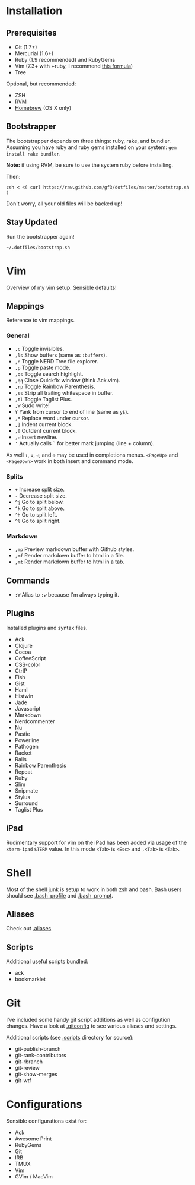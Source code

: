 # Installation

## Prerequisites

* Git (1.7+)
* Mercurial (1.6+)
* Ruby (1.9 recommended) and RubyGems
* Vim (7.3+ with +ruby, I recommend [this formula](https://github.com/adamv/homebrew-alt/blob/master/duplicates/vim.rb))
* Tree

Optional, but recommended:

* ZSH
* [RVM](http://rvm.beginrescueend.com/)
* [Homebrew](http://mxcl.github.com/homebrew/) (OS X only)

## Bootstrapper

The bootstrapper depends on three things: ruby, rake, and bundler. Assuming you
have ruby and ruby gems installed on your system: `gem install rake bundler`.

**Note:** if using RVM, be sure to use the system ruby before installing.

Then:

    zsh < <( curl https://raw.github.com/gf3/dotfiles/master/bootstrap.sh )

Don't worry, all your old files will be backed up!

## Stay Updated

Run the bootstrapper again!

    ~/.dotfiles/bootstrap.sh



# Vim

Overview of my vim setup. Sensible defaults!

## Mappings

Reference to vim mappings.

### General

* `,c` Toggle invisibles.
* `,ls` Show buffers (same as `:buffers`).
* `,n` Toggle NERD Tree file explorer.
* `,p` Toggle paste mode.
* `,qs` Toggle search highlight.
* `,qq` Close Quickfix window (think Ack.vim).
* `,rp` Toggle Rainbow Parenthesis.
* `,ss` Strip all trailing whitespace in buffer.
* `,tl` Toggle Taglist Plus.
* `,W` Sudo write!
* `Y` Yank from cursor to end of line (same as `y$`).
* `,*` Replace word under cursor.
* `,]` Indent current block.
* `,[` Outdent current block.
* `,⏎` Insert newline.
* `'` Actually calls <code>`</code> for better mark jumping (line + column).

As well `↑`, `↓`, `⏎`, and `⎋` may be used in completions menus. `<PageUp>` and `<PageDown>` work in both insert and command mode.

### Splits

* `+` Increase split size.
* `-` Decrease split size.
* `^j` Go to split below.
* `^k` Go to split above.
* `^h` Go to split left.
* `^l` Go to split right.

### Markdown

* `,mp` Preview markdown buffer with Github styles.
* `,mf` Render markdown buffer to html in a file.
* `,mt` Render markdown buffer to html in a tab.

## Commands

* `:W` Alias to `:w` because I'm always typing it.

## Plugins

Installed plugins and syntax files.

* Ack
* Clojure
* Cocoa
* CoffeeScript
* CSS-color
* CtrlP
* Fish
* Gist
* Haml
* Histwin
* Jade
* Javascript
* Markdown
* Nerdcommenter
* Nu
* Pastie
* Powerline
* Pathogen
* Racket
* Rails
* Rainbow Parenthesis
* Repeat
* Ruby
* Slim
* Snipmate
* Stylus
* Surround
* Taglist Plus

## iPad

Rudimentary support for vim on the iPad has been added via usage of the
`xterm-ipad` `$TERM` value. In this mode `<Tab>` is `<Esc>` and `,<Tab>` is
`<Tab>`.



# Shell

Most of the shell junk is setup to work in both zsh and bash. Bash users should
see [.bash_profile](https://github.com/gf3/dotfiles/blob/master/.bash_profile)
and [.bash_prompt](https://github.com/gf3/dotfiles/blob/master/.bash_prompt).

## Aliases

Check out [.aliases](https://github.com/gf3/dotfiles/blob/master/.aliases)

## Scripts

Additional useful scripts bundled:

* ack
* bookmarklet



# Git

I've included some handy git script additions as well as configution changes.
Have a look at
[.gitconfig](https://github.com/gf3/dotfiles/blob/master/.gitconfig) to see
various aliases and settings.

Additional scripts (see [.scripts](https://github.com/gf3/dotfiles/tree/master/.scripts/) directory for source):

* git-publish-branch
* git-rank-contributors
* git-rbranch
* git-review
* git-show-merges
* git-wtf



# Configurations

Sensible configurations exist for:

* Ack
* Awesome Print
* RubyGems
* Git
* IRB
* TMUX
* Vim
* GVim / MacVim

